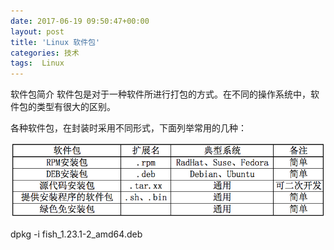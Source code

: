 ```yaml
---
date: 2017-06-19 09:50:47+00:00
layout: post
title: 'Linux 软件包'
categories: 技术
tags:  Linux
---
```


软件包简介
软件包是对于一种软件所进行打包的方式。在不同的操作系统中，软件包的类型有很大的区别。

各种软件包，在封装时采用不同形式，下面列举常用的几种：

![](../assets/linux-software-package.png)

dpkg -i  fish_1.23.1-2_amd64.deb